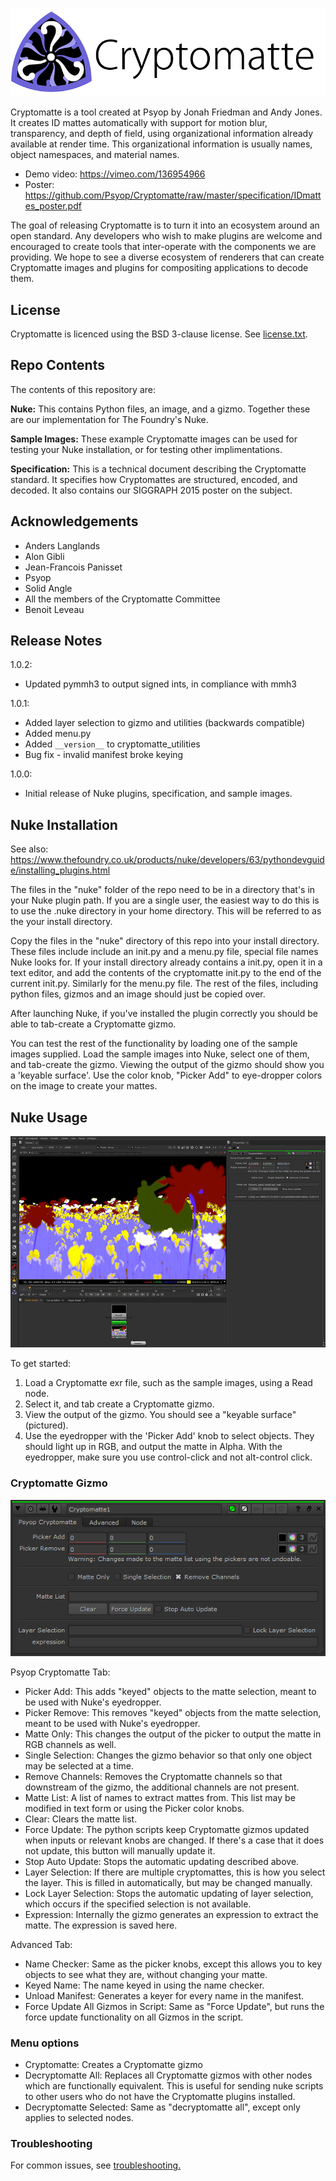 ![](/docs/header.png)

Cryptomatte is a tool created at Psyop by Jonah Friedman and Andy Jones. It creates ID mattes automatically with support for motion blur, transparency, and depth of field, using organizational information already available at render time. This organizational information is usually names, object namespaces, and material names. 

* Demo video: https://vimeo.com/136954966
* Poster: https://github.com/Psyop/Cryptomatte/raw/master/specification/IDmattes_poster.pdf

The goal of releasing Cryptomatte is to turn it into an ecosystem around an open standard. Any developers who wish to make plugins are welcome and encouraged to create tools that inter-operate with the components we are providing. We hope to see a diverse ecosystem of renderers that can create Cryptomatte images and plugins for compositing applications to decode them. 

## License

Cryptomatte is licenced using the BSD 3-clause license. See [license.txt](license.txt). 

## Repo Contents

The contents of this repository are:

**Nuke:** This contains Python files, an image, and a gizmo. Together these are our implementation for The Foundry's Nuke.

**Sample Images:** These example Cryptomatte images can be used for testing your Nuke installation, or for testing other implimentations. 

**Specification:** This is a technical document describing the Cryptomatte standard. It specifies how Cryptomattes are structured, encoded, and decoded. It also contains our SIGGRAPH 2015 poster on the subject.

## Acknowledgements 

* Anders Langlands
* Alon Gibli
* Jean-Francois Panisset
* Psyop
* Solid Angle
* All the members of the Cryptomatte Committee
* Benoit Leveau

## Release Notes

1.0.2:

* Updated pymmh3 to output signed ints, in compliance with mmh3


1.0.1: 

* Added layer selection to gizmo and utilities (backwards compatible)
* Added menu.py
* Added `__version__` to cryptomatte_utilities
* Bug fix - invalid manifest broke keying

1.0.0: 

* Initial release of Nuke plugins, specification, and sample images.

## Nuke Installation

See also: https://www.thefoundry.co.uk/products/nuke/developers/63/pythondevguide/installing_plugins.html

The files in the "nuke" folder of the repo need to be in a directory that's in your Nuke plugin path. If you are a single user, the easiest way to do this is to use the .nuke directory in your home directory. This will be referred to as the your install directory. 

Copy the files in the "nuke" directory of this repo into your install directory. These files include include an init.py and a menu.py file, special file names Nuke looks for. If your install directory already contains a init.py, open it in a text editor, and add the contents of the cryptomatte init.py to the end of the current init.py. Similarly for the menu.py file. The rest of the files, including python files, gizmos and an image should just be copied over.

After launching Nuke, if you've installed the plugin correctly you should be able to tab-create a Cryptomatte gizmo. 

You can test the rest of the functionality by loading one of the sample images supplied. Load the sample images into Nuke, select one of them, and tab-create the gizmo. Viewing the output of the gizmo should show you a 'keyable surface'. Use the color knob, "Picker Add" to eye-dropper colors on the image to create your mattes. 

## Nuke Usage

![](/docs/nukeScreenshot.jpg)

To get started: 

1. Load a Cryptomatte exr file, such as the sample images, using a Read node. 
2. Select it, and tab create a Cryptomatte gizmo. 
3. View the output of the gizmo. You should see a "keyable surface" (pictured). 
4. Use the eyedropper with the 'Picker Add' knob to select objects. They should light up in RGB, and output the matte in Alpha. With the eyedropper, make sure you use control-click and not alt-control click. 

### Cryptomatte Gizmo

![](/docs/gizmoProperties.png)

Psyop Cryptomatte Tab:
* Picker Add: This adds "keyed" objects to the matte selection, meant to be used with Nuke's eyedropper. 
* Picker Remove: This removes "keyed" objects from the matte selection, meant to be used with Nuke's eyedropper. 
* Matte Only: This changes the output of the picker to output the matte in RGB channels as well. 
* Single Selection: Changes the gizmo behavior so that only one object may be selected at a time. 
* Remove Channels: Removes the Cryptomatte channels so that downstream of the gizmo, the additional channels are not present. 
* Matte List: A list of names to extract mattes from. This list may be modified in text form or using the Picker color knobs. 
* Clear: Clears the matte list. 
* Force Update: The python scripts keep Cryptomatte gizmos updated when inputs or relevant knobs are changed. If there's a case that it does not update, this button will manually update it. 
* Stop Auto Update: Stops the automatic updating described above.
* Layer Selection: If there are multiple cryptomattes, this is how you select the layer. This is filled in automatically, but may be changed manually. 
* Lock Layer Selection: Stops the automatic updating of layer selection, which occurs if the specified selection is not available. 
* Expression: Internally the gizmo generates an expression to extract the matte. The expression is saved here. 

Advanced Tab: 
* Name Checker: Same as the picker knobs, except this allows you to key objects to see what they are, without changing your matte.
* Keyed Name: The name keyed in using the name checker. 
* Unload Manifest: Generates a keyer for every name in the manifest. 
* Force Update All Gizmos in Script: Same as "Force Update", but runs the force update functionality on all Gizmos in the script. 

### Menu options

* Cryptomatte: Creates a Cryptomatte gizmo
* Decryptomatte All: Replaces all Cryptomatte gizmos with other nodes which are functionally equivalent. This is useful for sending nuke scripts to other users who do not have the Cryptomatte plugins installed. 
* Decryptomatte Selected: Same as "decryptomatte all", except only applies to selected nodes. 

### Troubleshooting

For common issues, see [troubleshooting.](troubleshooting.md)
